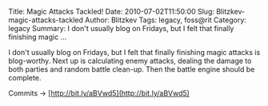 Title: Magic Attacks Tackled!
Date: 2010-07-02T11:50:00
Slug: Blitzkev-magic-attacks-tackled
Author: Blitzkev
Tags: legacy, foss@rit
Category: legacy
Summary: I don't usually blog on Fridays, but I felt that finally finishing magic ... 

I don't usually blog on Fridays, but I felt that finally finishing magic
attacks is blog-worthy. Next up is calculating enemy attacks, dealing the
damage to both parties and random battle clean-up. Then the battle engine
should be complete.

Commits -> [http://bit.ly/aBVwd5](http://bit.ly/aBVwd5)

